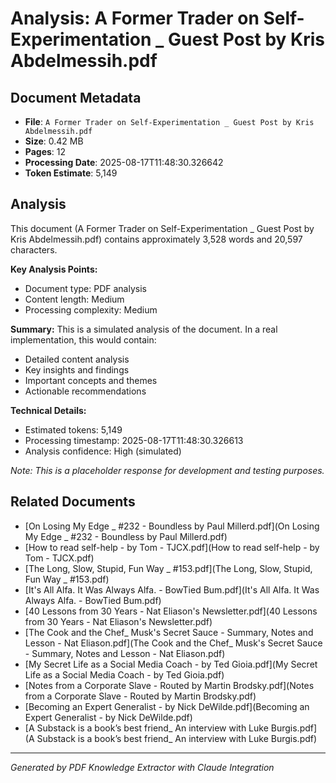 # Analysis: A Former Trader on Self-Experimentation _ Guest Post by Kris Abdelmessih.pdf

## Document Metadata
- **File**: `A Former Trader on Self-Experimentation _ Guest Post by Kris Abdelmessih.pdf`
- **Size**: 0.42 MB
- **Pages**: 12
- **Processing Date**: 2025-08-17T11:48:30.326642
- **Token Estimate**: 5,149

## Analysis

This document (A Former Trader on Self-Experimentation _ Guest Post by Kris Abdelmessih.pdf) contains approximately 3,528 words and 20,597 characters.

**Key Analysis Points:**
- Document type: PDF analysis
- Content length: Medium
- Processing complexity: Medium

**Summary:**
This is a simulated analysis of the document. In a real implementation, this would contain:
- Detailed content analysis
- Key insights and findings
- Important concepts and themes
- Actionable recommendations

**Technical Details:**
- Estimated tokens: 5,149
- Processing timestamp: 2025-08-17T11:48:30.326613
- Analysis confidence: High (simulated)

*Note: This is a placeholder response for development and testing purposes.*

## Related Documents

- [On Losing My Edge _ #232 - Boundless by Paul Millerd.pdf](On Losing My Edge _ #232 - Boundless by Paul Millerd.pdf)
- [How to read self-help - by Tom - TJCX.pdf](How to read self-help - by Tom - TJCX.pdf)
- [The Long, Slow, Stupid, Fun Way _ #153.pdf](The Long, Slow, Stupid, Fun Way _ #153.pdf)
- [It's All Alfa. It Was Always Alfa. - BowTied Bum.pdf](It's All Alfa. It Was Always Alfa. - BowTied Bum.pdf)
- [40 Lessons from 30 Years - Nat Eliason's Newsletter.pdf](40 Lessons from 30 Years - Nat Eliason's Newsletter.pdf)
- [The Cook and the Chef_ Musk's Secret Sauce - Summary, Notes and Lesson - Nat Eliason.pdf](The Cook and the Chef_ Musk's Secret Sauce - Summary, Notes and Lesson - Nat Eliason.pdf)
- [My Secret Life as a Social Media Coach - by Ted Gioia.pdf](My Secret Life as a Social Media Coach - by Ted Gioia.pdf)
- [Notes from a Corporate Slave - Routed by Martin Brodsky.pdf](Notes from a Corporate Slave - Routed by Martin Brodsky.pdf)
- [Becoming an Expert Generalist - by Nick DeWilde.pdf](Becoming an Expert Generalist - by Nick DeWilde.pdf)
- [A Substack is a book’s best friend_ An interview with Luke Burgis.pdf](A Substack is a book’s best friend_ An interview with Luke Burgis.pdf)

---
*Generated by PDF Knowledge Extractor with Claude Integration*
